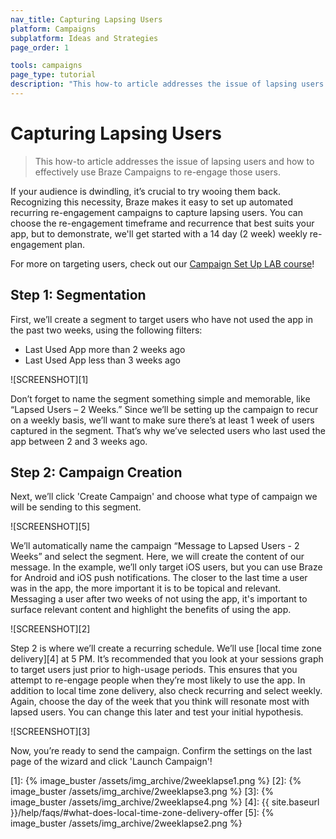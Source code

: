 ```yaml
---
nav_title: Capturing Lapsing Users
platform: Campaigns
subplatform: Ideas and Strategies
page_order: 1

tools: campaigns
page_type: tutorial
description: "This how-to article addresses the issue of lapsing users and how to effectively use Braze Campaigns to re-engage those users."
---
```

# Capturing Lapsing Users

> This how-to article addresses the issue of lapsing users and how to effectively use Braze Campaigns to re-engage those users.

If your audience is dwindling, it’s crucial to try wooing them back. Recognizing this necessity, Braze makes it easy to set up automated recurring re-engagement campaigns to capture lapsing users. You can choose the re-engagement timeframe and recurrence that best suits your app, but to demonstrate, we'll get started with a 14 day (2 week) weekly re-engagement plan.

For more on targeting users, check out our [Campaign Set Up LAB course](http://lab.braze.com/campaign-setup-delivery-targeting-conversions)!


## Step 1: Segmentation

First, we’ll create a segment to target users who have not used the app in the past two weeks, using the following filters:

- Last Used App more than 2 weeks ago
- Last Used App less than 3 weeks ago

![SCREENSHOT][1]

Don’t forget to name the segment something simple and memorable, like “Lapsed Users – 2 Weeks.” Since we’ll be setting up the campaign to recur on a weekly basis, we’ll want to make sure there’s at least 1 week of users captured in the segment. That’s why we’ve selected users who last used the app between 2 and 3 weeks ago.

## Step 2: Campaign Creation

Next, we’ll click 'Create Campaign' and choose what type of campaign we will be sending to this segment.

![SCREENSHOT][5]

We’ll automatically name the campaign “Message to Lapsed Users - 2 Weeks” and select the segment. Here, we will create the content of our message. In the example, we’ll only target iOS users, but you can use Braze for Android and iOS push notifications. The closer to the last time a user was in the app, the more important it is to be topical and relevant. Messaging a user after two weeks of not using the app, it's important to surface relevant content and highlight the benefits of using the app.

![SCREENSHOT][2]

Step 2 is where we’ll create a recurring schedule. We’ll use [local time zone delivery][4] at 5 PM. It’s recommended that you look at your sessions graph to target users just prior to high-usage periods. This ensures that you attempt to re-engage people when they’re most likely to use the app. In addition to local time zone delivery, also check recurring and select weekly. Again, choose the day of the week that you think will resonate most with lapsed users. You can change this later and test your initial hypothesis.

![SCREENSHOT][3]

Now, you’re ready to send the campaign. Confirm the settings on the last page of the wizard and click 'Launch Campaign'!

[1]: {% image_buster /assets/img_archive/2weeklapse1.png %}
[2]: {% image_buster /assets/img_archive/2weeklapse3.png %}
[3]: {% image_buster /assets/img_archive/2weeklapse4.png %}
[4]: {{ site.baseurl }}/help/faqs/#what-does-local-time-zone-delivery-offer
[5]: {% image_buster /assets/img_archive/2weeklapse2.png %}
